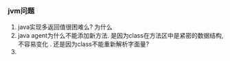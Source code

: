 ### jvm问题

1. java实现多返回值很困难么? 为什么
2. java agent为什么不能添加新方法. 是因为class在方法区中是紧密的数据结构,不容易变化 . 还是因为class不能重新解析字面量?
3. 